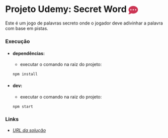 # **Projeto Udemy: Secret Word <img align="center" alt="logo-secret-word" height="30" width="30" src="public\favicon.svg" style="max-width:100%;">**
Este é um jogo de palavras secreto onde o jogador deve adivinhar a palavra com base em pistas.

### **Execução**

- #### dependências:
  - executar o comando na raiz do projeto:
  ```bash
  npm install
  ```

- #### dev:
  - executar o comando na raiz do projeto:
  ```bash
  npm start
  ```

### **Links**
- <a href="https://projeto-udemy-secret-word.vercel.app/" target="_blank">*URL da solução*</a>
